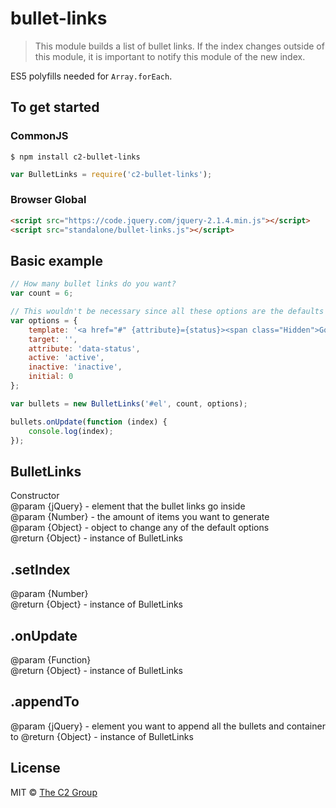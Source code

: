 # bullet-links
> This module builds a list of bullet links. If the index changes outside of this module, it is important to notify this module of the new index.

ES5 polyfills needed for `Array.forEach`.

## To get started
### CommonJS

```
$ npm install c2-bullet-links
```

```js
var BulletLinks = require('c2-bullet-links');
```

### Browser Global

```html
<script src="https://code.jquery.com/jquery-2.1.4.min.js"></script>
<script src="standalone/bullet-links.js"></script>
```

## Basic example

```js
// How many bullet links do you want?
var count = 6;

// This wouldn't be necessary since all these options are the defaults
var options = {
    template: '<a href="#" {attribute}={status}><span class="Hidden">Go to item {index}</span></a>',
    target: '',
    attribute: 'data-status',
    active: 'active',
    inactive: 'inactive',
    initial: 0
};

var bullets = new BulletLinks('#el', count, options);

bullets.onUpdate(function (index) {
    console.log(index);
});
```

## BulletLinks
Constructor<br>@param {jQuery} - element that the bullet links go inside<br>@param {Number} - the amount of items you want to generate<br>@param {Object} - object to change any of the default options<br>@return {Object} - instance of BulletLinks  

## .setIndex
@param {Number}<br>@return {Object} - instance of BulletLinks  

## .onUpdate
@param {Function}<br>@return {Object} - instance of BulletLinks  

## .appendTo
@param {jQuery} - element you want to append all the bullets and container to @return {Object} - instance of BulletLinks  

## License
MIT © [The C2 Group](https://c2experience.com)
